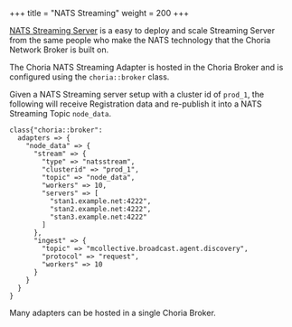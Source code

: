 +++
title = "NATS Streaming"
weight = 200
+++

[NATS Streaming Server](https://github.com/nats-io/nats-streaming-server) is a easy to deploy and scale Streaming Server from the same people who make the NATS technology that the Choria Network Broker is built on.

The Choria NATS Streaming Adapter is hosted in the Choria Broker and is configured using the `choria::broker` class.

Given a NATS Streaming server setup with a cluster id of `prod_1`, the following will receive Registration data and re-publish it into a NATS Streaming Topic `node_data`.

```puppet
class{"choria::broker":
  adapters => {
    "node_data" => {
      "stream" => {
        "type" => "natsstream",
        "clusterid" => "prod_1",
        "topic" => "node_data",
        "workers" => 10,
        "servers" => [
          "stan1.example.net:4222",
          "stan2.example.net:4222",
          "stan3.example.net:4222"
        ]
      },
      "ingest" => {
        "topic" => "mcollective.broadcast.agent.discovery",
        "protocol" => "request",
        "workers" => 10
      }
    }
  }
}
```

Many adapters can be hosted in a single Choria Broker.